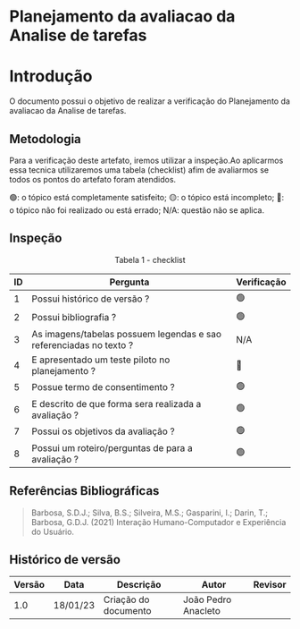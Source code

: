 # Planejamento da avaliacao da Analise de tarefas

# Introdução

O documento possui o objetivo de realizar a verificação do Planejamento da avaliacao da Analise de tarefas.

## Metodologia

Para a verificação deste artefato, iremos utilizar a inspeção.Ao aplicarmos essa tecnica utilizaremos uma tabela (checklist) afim de avaliarmos se todos os pontos do artefato foram atendidos.

🟢: o tópico está completamente satisfeito;
🟡: o tópico está incompleto;
🔴: o tópico não foi realizado ou está errado;
N/A: questão não se aplica.

## Inspeção

<figcaption><center>
    Tabela 1 - checklist
</figcaption>

| ID  | Pergunta                                                           | Verificação |
| --- | ------------------------------------------------------------------ | ----------- |
| 1   | Possui histórico de versão ?                                       | 🟢          |
| 2   | Possui bibliografia ?                                              | 🟢          |
| 3   | As imagens/tabelas possuem legendas e sao referenciadas no texto ? | N/A         |
| 4   | E apresentado um teste piloto no planejamento ?                    | 🔴          |
| 5   | Possue termo de consentimento ?                                    | 🟢          |
| 6   | E descrito de que forma sera realizada a avaliação ?               | 🟢          |
| 7   | Possui os objetivos da avaliação ?                                 | 🟢          |
| 8   | Possui um roteiro/perguntas de para a avaliação ?                  | 🟢          |

## Referências Bibliográficas

> Barbosa, S.D.J.; Silva, B.S.; Silveira, M.S.; Gasparini, I.; Darin, T.; Barbosa, G.D.J. (2021) Interação Humano-Computador e Experiência do Usuário.

## Histórico de versão

| Versão | Data     | Descrição            | Autor               | Revisor |
| ------ | -------- | -------------------- | ------------------- | ------- |
| 1.0    | 18/01/23 | Criação do documento | João Pedro Anacleto |         |
